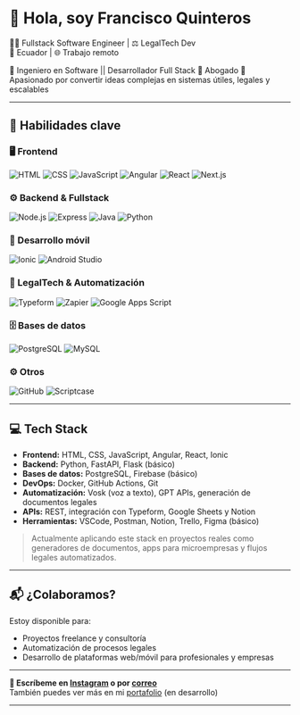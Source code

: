 # 👋 Hola, soy Francisco Quinteros

👨‍💻 Fullstack Software Engineer | ⚖️ LegalTech Dev  
📍 Ecuador | 🌐 Trabajo remoto

🔹 Ingeniero en Software || Desarrollador Full Stack
🔹 Abogado
🔹 Apasionado por convertir ideas complejas en sistemas útiles, legales y escalables

---

## 🚀 Habilidades clave

### 🖥️ Frontend
![HTML](https://img.shields.io/badge/HTML5-E34F26?logo=html5&logoColor=white&style=flat)
![CSS](https://img.shields.io/badge/CSS3-1572B6?logo=css3&logoColor=white&style=flat)
![JavaScript](https://img.shields.io/badge/JavaScript-F7DF1E?logo=javascript&logoColor=black&style=flat)
![Angular](https://img.shields.io/badge/Angular-DD0031?logo=angular&logoColor=white&style=flat)
![React](https://img.shields.io/badge/React-20232A?logo=react&logoColor=61DAFB&style=flat)
![Next.js](https://img.shields.io/badge/Next.js-000000?logo=next.js&logoColor=white&style=flat)

### ⚙️ Backend & Fullstack
![Node.js](https://img.shields.io/badge/Node.js-339933?logo=node.js&logoColor=white&style=flat)
![Express](https://img.shields.io/badge/Express-000000?logo=express&logoColor=white&style=flat)
![Java](https://img.shields.io/badge/Java-007396?logo=java&logoColor=white&style=flat)
![Python](https://img.shields.io/badge/Python-3776AB?logo=python&logoColor=white&style=flat)

### 📲 Desarrollo móvil
![Ionic](https://img.shields.io/badge/Ionic-3880FF?logo=ionic&logoColor=white&style=flat)
![Android Studio](https://img.shields.io/badge/Android%20Studio-3DDC84?logo=android-studio&logoColor=white&style=flat)

### 🧠 LegalTech & Automatización
![Typeform](https://img.shields.io/badge/Typeform-000000?logo=typeform&logoColor=white&style=flat)
![Zapier](https://img.shields.io/badge/Zapier-FF4F00?logo=zapier&logoColor=white&style=flat)
![Google Apps Script](https://img.shields.io/badge/Google%20Apps%20Script-4285F4?logo=google&logoColor=white&style=flat)

### 🗄️ Bases de datos
![PostgreSQL](https://img.shields.io/badge/PostgreSQL-4169E1?logo=postgresql&logoColor=white&style=flat)
![MySQL](https://img.shields.io/badge/MySQL-4479A1?logo=mysql&logoColor=white&style=flat)

### ⚙️ Otros
![GitHub](https://img.shields.io/badge/GitHub-181717?logo=github&logoColor=white&style=flat)
![Scriptcase](https://img.shields.io/badge/Scriptcase-007ACC?style=flat&logo=data:image/svg+xml;base64,...)

---

## 💻 Tech Stack

- **Frontend:** HTML, CSS, JavaScript, Angular, React, Ionic
- **Backend:** Python, FastAPI, Flask (básico)
- **Bases de datos:** PostgreSQL, Firebase (básico)
- **DevOps:** Docker, GitHub Actions, Git
- **Automatización:** Vosk (voz a texto), GPT APIs, generación de documentos legales
- **APIs:** REST, integración con Typeform, Google Sheets y Notion
- **Herramientas:** VSCode, Postman, Notion, Trello, Figma (básico)

> Actualmente aplicando este stack en proyectos reales como generadores de documentos, apps para microempresas y flujos legales automatizados.

---

## 📬 ¿Colaboramos?

Estoy disponible para:
- Proyectos freelance y consultoría
- Automatización de procesos legales
- Desarrollo de plataformas web/móvil para profesionales y empresas

---

**📩 Escríbeme en [Instagram](https://www.instagram.com/quinan_dev?igsh=MTB5ZG8zdHFlZm52cw==) o por [correo](mailto:javierquiandra@gmail.com)**  
También puedes ver más en mi [portafolio](https://portfolio-five-gilt-51.vercel.app/) (en desarrollo)

---
